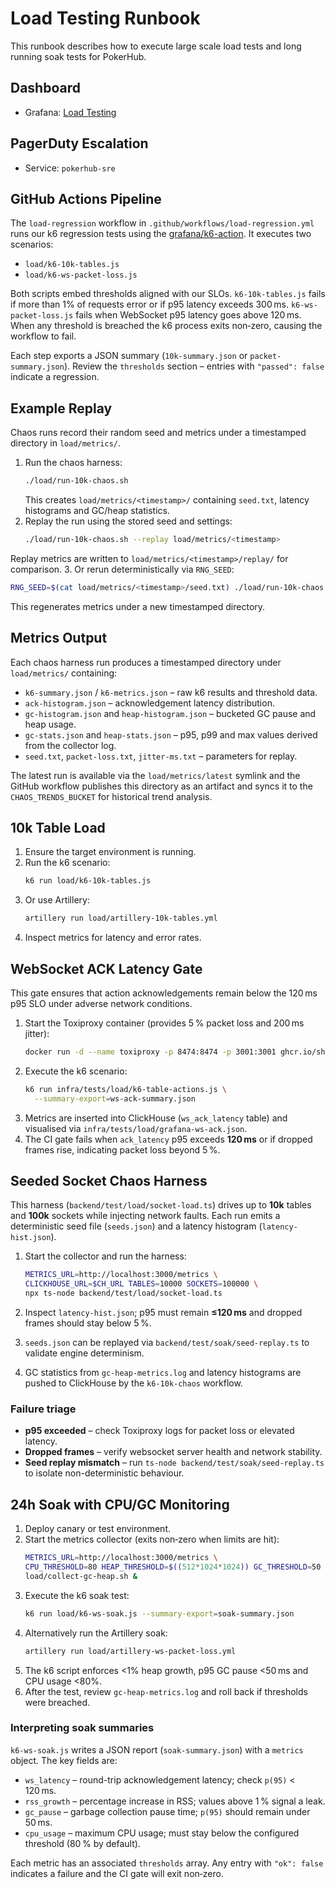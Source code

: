 # Load Testing Runbook

This runbook describes how to execute large scale load tests and long running soak tests for PokerHub.

## Dashboard
- Grafana: [Load Testing](../analytics-dashboards.md#action-ack-latency)

## PagerDuty Escalation
- Service: `pokerhub-sre`

## GitHub Actions Pipeline

The `load-regression` workflow in `.github/workflows/load-regression.yml` runs our k6 regression tests using the [grafana/k6-action](https://github.com/grafana/k6-action). It executes two scenarios:

- `load/k6-10k-tables.js`
- `load/k6-ws-packet-loss.js`

Both scripts embed thresholds aligned with our SLOs. `k6-10k-tables.js` fails if more than 1% of requests error or if p95 latency exceeds 300 ms. `k6-ws-packet-loss.js` fails when WebSocket p95 latency goes above 120 ms. When any threshold is breached the k6 process exits non‑zero, causing the workflow to fail.

Each step exports a JSON summary (`10k-summary.json` or `packet-summary.json`). Review the `thresholds` section – entries with `"passed": false` indicate a regression.

## Example Replay

Chaos runs record their random seed and metrics under a timestamped directory in
`load/metrics/`.

1. Run the chaos harness:
   ```bash
   ./load/run-10k-chaos.sh
   ```
   This creates `load/metrics/<timestamp>/` containing `seed.txt`, latency
   histograms and GC/heap statistics.
2. Replay the run using the stored seed and settings:
   ```bash
   ./load/run-10k-chaos.sh --replay load/metrics/<timestamp>
   ```
Replay metrics are written to `load/metrics/<timestamp>/replay/` for
comparison.
3. Or rerun deterministically via `RNG_SEED`:
   ```bash
   RNG_SEED=$(cat load/metrics/<timestamp>/seed.txt) ./load/run-10k-chaos.sh
   ```
   This regenerates metrics under a new timestamped directory.

## Metrics Output

Each chaos harness run produces a timestamped directory under
`load/metrics/` containing:

- `k6-summary.json` / `k6-metrics.json` – raw k6 results and threshold data.
- `ack-histogram.json` – acknowledgement latency distribution.
- `gc-histogram.json` and `heap-histogram.json` – bucketed GC pause and heap
  usage.
- `gc-stats.json` and `heap-stats.json` – p95, p99 and max values derived from
  the collector log.
- `seed.txt`, `packet-loss.txt`, `jitter-ms.txt` – parameters for replay.

The latest run is available via the `load/metrics/latest` symlink and the
GitHub workflow publishes this directory as an artifact and syncs it to the
`CHAOS_TRENDS_BUCKET` for historical trend analysis.

## 10k Table Load

1. Ensure the target environment is running.
2. Run the k6 scenario:
   ```bash
   k6 run load/k6-10k-tables.js
   ```
3. Or use Artillery:
   ```bash
   artillery run load/artillery-10k-tables.yml
   ```
4. Inspect metrics for latency and error rates.

## WebSocket ACK Latency Gate

This gate ensures that action acknowledgements remain below the 120 ms p95 SLO under adverse network conditions.

1. Start the Toxiproxy container (provides 5 % packet loss and 200 ms jitter):
   ```bash
   docker run -d --name toxiproxy -p 8474:8474 -p 3001:3001 ghcr.io/shopify/toxiproxy
   ```
2. Execute the k6 scenario:
   ```bash
   k6 run infra/tests/load/k6-table-actions.js \
     --summary-export=ws-ack-summary.json
   ```
3. Metrics are inserted into ClickHouse (`ws_ack_latency` table) and visualised via `infra/tests/load/grafana-ws-ack.json`.
4. The CI gate fails when `ack_latency` p95 exceeds **120 ms** or if dropped frames rise, indicating packet loss beyond 5 %.

## Seeded Socket Chaos Harness

This harness (`backend/test/load/socket-load.ts`) drives up to **10k** tables and
**100k** sockets while injecting network faults. Each run emits a deterministic
seed file (`seeds.json`) and a latency histogram (`latency-hist.json`).

1. Start the collector and run the harness:

   ```bash
   METRICS_URL=http://localhost:3000/metrics \
   CLICKHOUSE_URL=$CH_URL TABLES=10000 SOCKETS=100000 \
   npx ts-node backend/test/load/socket-load.ts
   ```
2. Inspect `latency-hist.json`; p95 must remain **≤120 ms** and dropped frames
   should stay below 5 %.
3. `seeds.json` can be replayed via `backend/test/soak/seed-replay.ts` to
   validate engine determinism.
4. GC statistics from `gc-heap-metrics.log` and latency histograms are pushed to
   ClickHouse by the `k6-10k-chaos` workflow.

### Failure triage

- **p95 exceeded** – check Toxiproxy logs for packet loss or elevated latency.
- **Dropped frames** – verify websocket server health and network stability.
- **Seed replay mismatch** – run `ts-node backend/test/soak/seed-replay.ts` to
  isolate non-deterministic behaviour.

## 24h Soak with CPU/GC Monitoring

1. Deploy canary or test environment.
2. Start the metrics collector (exits non‑zero when limits are hit):
   ```bash
   METRICS_URL=http://localhost:3000/metrics \
   CPU_THRESHOLD=80 HEAP_THRESHOLD=$((512*1024*1024)) GC_THRESHOLD=50 \
   load/collect-gc-heap.sh &
   ```
3. Execute the k6 soak test:
   ```bash
   k6 run load/k6-ws-soak.js --summary-export=soak-summary.json
   ```
4. Alternatively run the Artillery soak:
   ```bash
   artillery run load/artillery-ws-packet-loss.yml
   ```
5. The k6 script enforces <1% heap growth, p95 GC pause <50 ms and CPU usage <80%.
6. After the test, review `gc-heap-metrics.log` and roll back if thresholds were breached.

### Interpreting soak summaries

`k6-ws-soak.js` writes a JSON report (`soak-summary.json`) with a `metrics`
object. The key fields are:

- `ws_latency` – round-trip acknowledgement latency; check `p(95)` < 120 ms.
- `rss_growth` – percentage increase in RSS; values above 1 % signal a leak.
- `gc_pause` – garbage collection pause time; `p(95)` should remain under 50 ms.
- `cpu_usage` – maximum CPU usage; must stay below the configured threshold
  (80 % by default).

Each metric has an associated `thresholds` array. Any entry with `"ok": false`
indicates a failure and the CI gate will exit non‑zero.

